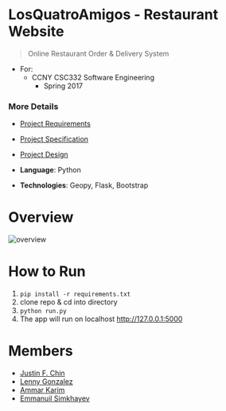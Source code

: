 # LosQuatroAmigos - Restaurant Website
> Online Restaurant Order & Delivery System

- For:
    - CCNY CSC332 Software Engineering
        - Spring 2017

### More Details
- [Project Requirements](https://github.com/justinfchin/losquatroamigos/blob/master/logistics/req.pdf)
- [Project Specification](https://github.com/justinfchin/losquatroamigos/blob/master/logistics/srs.pdf)
- [Project Design](https://github.com/justinfchin/losquatroamigos/blob/master/logistics/dr.pdf)

- **Language**: Python
- **Technologies**: Geopy, Flask, Bootstrap

# Overview
![overview](https://github.com/justinfchin/losquatroamigos/blob/master/overview.gif?raw)

# How to Run
1. `pip install -r requirements.txt`
2. clone repo & cd into directory
3. `python run.py`
4. The app will run on localhost http://127.0.0.1:5000

# Members
- [Justin F. Chin](https://github.com/justinfchin)
- [Lenny Gonzalez](https://github.com/LennyGonz)
- [Ammar Karim](https://github.com/ammark47)
- [Emmanuil Simkhayev](https://github.com/edrias)

